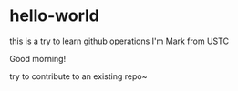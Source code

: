 # hello-world
this is a try to learn github operations
I'm Mark from USTC

Good morning!

try to contribute to an existing repo~
